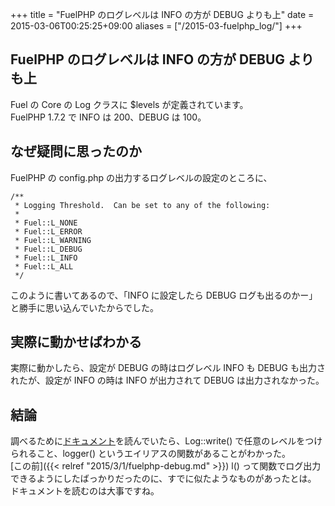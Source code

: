 +++
title = "FuelPHP のログレベルは INFO の方が DEBUG よりも上"
date = 2015-03-06T00:25:25+09:00
aliases = ["/2015-03-fuelphp_log/"]
+++

## FuelPHP のログレベルは INFO の方が DEBUG よりも上

Fuel の Core の Log クラスに $levels が定義されています。  
FuelPHP 1.7.2 で INFO は 200、DEBUG は 100。

## なぜ疑問に思ったのか

FuelPHP の config.php の出力するログレベルの設定のところに、

```
/**
 * Logging Threshold.  Can be set to any of the following:
 *
 * Fuel::L_NONE
 * Fuel::L_ERROR
 * Fuel::L_WARNING
 * Fuel::L_DEBUG
 * Fuel::L_INFO
 * Fuel::L_ALL
 */
```

このように書いてあるので、「INFO に設定したら DEBUG ログも出るのかー」と勝手に思い込んでいたからでした。

## 実際に動かせばわかる

実際に動かしたら、設定が DEBUG の時はログレベル INFO も DEBUG も出力されたが、設定が INFO の時は INFO が出力されて DEBUG は出力されなかった。

## 結論

調べるために[ドキュメント](http://fuelphp.com/docs/classes/log.html)を読んでいたら、Log::write() で任意のレベルをつけられること、logger() というエイリアスの関数があることがわかった。  
[この前]({{< relref "2015/3/1/fuelphp-debug.md" >}}) l() って関数でログ出力できるようにしたばっかりだったのに、すでに似たようなものがあったとは。
ドキュメントを読むのは大事ですね。
